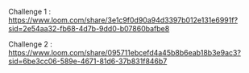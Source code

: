 Challenge 1 : https://www.loom.com/share/3e1c9f0d90a94d3397b012e131e6991f?sid=2e54aa32-fb68-4d7b-9dd0-b07860bafbe8

Challenge 2 : https://www.loom.com/share/095711ebcefd4a45b8b6eab18b3e9ac3?sid=6be3cc06-589e-4671-81d6-37b831f846b7